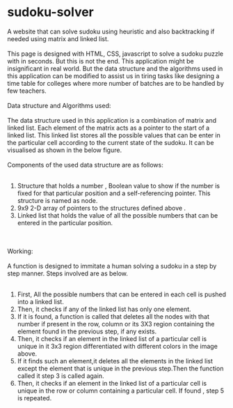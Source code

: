 # sudoku-solver
A website that can solve sudoku using heuristic and also backtracking if needed using matrix and linked list.
<br><br>
This page is designed with HTML, CSS, javascript to solve a sudoku puzzle with in 
seconds. But this is not the end. This application might be insignificant in real world.
But the data structure and the algorithms used in this application can be modified to 
assist us in tiring tasks like designing a time table for colleges where more number of 
batches are to be handled by few teachers.
<br><br>
Data structure and Algorithms used:
<br><br>
The data structure used in this application is a combination of 
matrix and linked list. Each element of the matrix acts as a pointer to the start of a
linked list. This linked list stores all the possible values that can be enter in the 
particular cell according to the current state of the sudoku. It can be visualised as shown
in the below figure.
<br><br>
Components of the used data structure are as follows:
<br><br>
<ol class="text1">
    <li>
        Structure that holds a number , Boolean value to show if the number is fixed
        for that particular position and a self-referencing pointer. This structure is named as node.
    </li>
    <li>
        9x9 2-D array of pointers to the structures defined above .
    </li>
    <li>
        Linked list that holds the value of all the possible numbers that can be
        entered in the particular position.
    </li>
</ol>
<br><br>
Working:
<br><br>
A function is designed to immitate a human solving a sudoku in a step by step 
manner. Steps involved are as below. 
<br><br>
<ol class="text1">
    <li>First, All the possible numbers that can be entered in each cell is pushed into a linked
        list.
    </li>
    <li>
        Then, it checks if any of the linked list has only one element.
    </li>
    <li>
        If it is found, a function is called that deletes all the nodes with that number if present in the row,
        column or its 3X3 region containing the element found in the previous step, if any exists.
    </li>
    <li>
        Then, it checks if an element in the linked list of a particular cell is unique in it 3x3 region
        differentiated with different colors in the image above.
    </li>
    <li>
        If it finds such an element,it deletes all the elements in the linked list except the element that 
        is unique in the previous step.Then the function called it step 3 is called again.
    </li>
    <li>
        Then, it checks if an element in the linked list of a particular cell is unique in the row or
        column containing a particular cell. If found , step 5 is repeated.
    </li>
</ol>